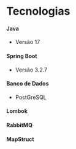 <h1>Tecnologias</h1>
<h4>Java</h4>
<ul>
  <li>Versão 17</li>
</ul>
<h4>Spring Boot</h4>
<ul>
  <li>Versão 3.2.7</li>
</ul>
<h4>Banco de Dados</h4>
<ul>
  <li>PostGreSQL</li>
</ul>
<h4>Lombok</h4>
<h4>RabbitMQ</h4>
<h4>MapStruct</h4>
